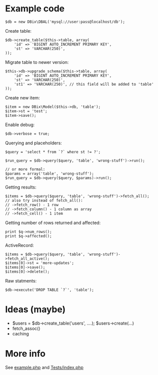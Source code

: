 Example code
============

    $db = new DBix\DBAL('mysql://user:pass@localhost/db');

Create table:

    $db->create_table($this->table, array(
        'id' => 'BIGINT AUTO_INCREMENT PRIMARY KEY',
        'st' => 'VARCHAR(250)',
    ));

Migrate table to newer version:

    $this->db->upgrade_schema($this->table, array(
        'id' => 'BIGINT AUTO_INCREMENT PRIMARY KEY',
        'st' => 'VARCHAR(250)',
        'st1' => 'VARCHAR(250)', // this field will be added to 'table'
    ));

Create new item:

    $item = new DBix\Model($this->db, 'table');
    $item->st = 'test';
    $item->save();

Enable debug:

    $db->verbose = true;

Querying and placeholders:

    $query = 'select * from `?` where st != ?';

    $run_query = $db->query($query, 'table', 'wrong-stuff')->run();

    // or more formal:
    $params = array('table', 'wrong-stuff');
    $run_query = $db->query($query, $params)->run();

Getting results:

    $items = $db->query($query, 'table', 'wrong-stuff')->fetch_all();
    // also try instead of fetch_all():
    // ->fetch_row() - 1 row
    // ->fetch_column() - 1 column as array
    // ->fetch_cell() - 1 item

Getting number of rows returned and affected:

    print $q->num_rows();
    print $q->affected();

ActiveRecord:

    $items = $db->query($query, 'table', 'wrong-stuff')->fetch_all_active();
    $items[0]->st = 'more-updates';
    $items[0]->save();
    $items[0]->delete();

Raw statments:

    $db->execute('DROP TABLE `?`', 'table');



Ideas (maybe)
=============

* $users = $db->create_table('users', ....); $users->create(...)
* fetch_assoc()
* caching

More info
=========

See [example.php](https://github.com/yappie/DBix/blob/master/example.php) and [Tests/index.php]([example.php](https://github.com/yappie/DBix/blob/master/Tests/index.php))
